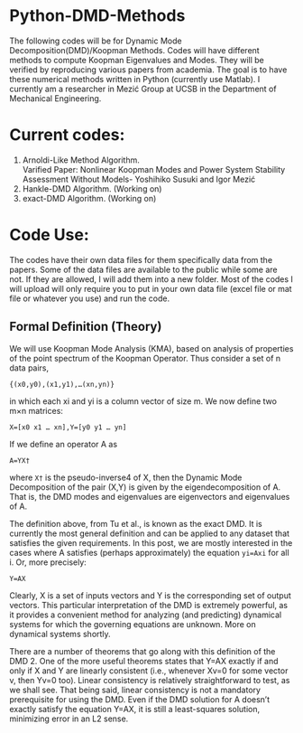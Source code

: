 # Python-DMD-Methods
The following codes will be for Dynamic Mode Decomposition(DMD)/Koopman Methods. Codes will have different methods to compute Koopman Eigenvalues and Modes. They will be verified by reproducing various papers from academia. The goal is to have these numerical methods written in Python (currently use Matlab). I currently am a researcher in Mezić Group at UCSB in the Department of Mechanical Engineering. 


# Current codes:
1) Arnoldi-Like Method Algorithm.  
  Varified Paper: Nonlinear Koopman Modes and Power System Stability Assessment Without Models- Yoshihiko Susuki and Igor Mezić
2) Hankle-DMD Algorithm. (Working on)
3) exact-DMD Algorithm. (Working on)

# Code Use:
The codes have their own data files for them specifically data from the papers. Some of the data files are available to the public while some are not. If they are allowed, I will add them into a new folder. Most of the codes I will upload will only require you to put in your own data file (excel file or mat file or whatever you use) and run the code. 

## Formal Definition (Theory)
We will use Koopman Mode Analysis (KMA), based on analysis of properties of the point spectrum of the Koopman Operator. Thus consider a set of n data pairs,
```
{(x0,y0),(x1,y1),…(xn,yn)}
```
in which each xi and yi is a column vector of size m. We now define two m×n matrices:
```
X=[x0 x1 … xn],Y=[y0 y1 … yn]
```
If we define an operator A as
```
A=YX†
```
where ```X†``` is the pseudo-inverse4 of X, then the Dynamic Mode Decomposition of the pair (X,Y) is given by the eigendecomposition of A. That is, the DMD modes and eigenvalues are eigenvectors and eigenvalues of A.

The definition above, from Tu et al., is known as the exact DMD. It is currently the most general definition and can be applied to any dataset that satisfies the given requirements. In this post, we are mostly interested in the cases where A satisfies (perhaps approximately) the equation ```yi=Axi``` for all i. Or, more precisely:
```
Y=AX
```
Clearly, X is a set of inputs vectors and Y is the corresponding set of output vectors. This particular interpretation of the DMD is extremely powerful, as it provides a convenient method for analyzing (and predicting) dynamical systems for which the governing equations are unknown. More on dynamical systems shortly.

There are a number of theorems that go along with this definition of the DMD 2. One of the more useful theorems states that Y=AX exactly if and only if X and Y are linearly consistent (i.e., whenever Xv=0 for some vector v, then Yv=0 too). Linear consistency is relatively straightforward to test, as we shall see. That being said, linear consistency is not a mandatory prerequisite for using the DMD. Even if the DMD solution for A doesn’t exactly satisfy the equation Y=AX, it is still a least-squares solution, minimizing error in an L2 sense.
